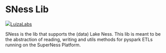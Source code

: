 # SNess Lib

[![](https://avatars2.githubusercontent.com/u/2029111?s=30)LuizaLabs](https://medium.com/luizalabs)

SNess is the lib that supports the (data) Lake Ness. This lib is meant to be the abstraction of reading, writing and utils methods for pyspark ETLs running on the SuperNess Platform.